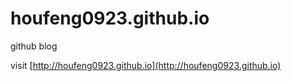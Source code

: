 houfeng0923.github.io
=====================

github blog

visit [http://houfeng0923.github.io](http://houfeng0923.github.io)